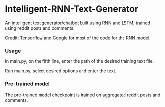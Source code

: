 # Intelligent-RNN-Text-Generator

An intelligent text generator/chatbot built using RNN and LSTM, trained using reddit posts and comments.

Credit: Tensorflow and Google for most of the code for the RNN model.

### Usage

In main.py, on the fifth line, enter the path of the desired training text file.

Run main.py, select desired options and enter the text.

### Pre-trained model

The pre-trained model checkpoint is trained on aggregated reddit posts and comments. 
